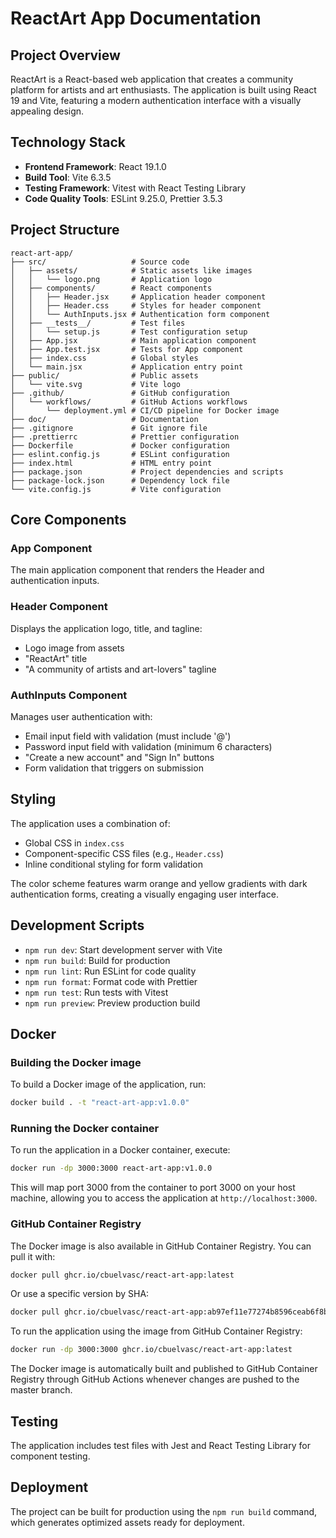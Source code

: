 # ReactArt App Documentation

## Project Overview

ReactArt is a React-based web application that creates a community platform for artists and art enthusiasts. The application is built using React 19 and Vite, featuring a modern authentication interface with a visually appealing design.

## Technology Stack

- **Frontend Framework**: React 19.1.0
- **Build Tool**: Vite 6.3.5
- **Testing Framework**: Vitest with React Testing Library
- **Code Quality Tools**: ESLint 9.25.0, Prettier 3.5.3

## Project Structure

```
react-art-app/
├── src/                   # Source code
│   ├── assets/            # Static assets like images
│   │   └── logo.png       # Application logo
│   ├── components/        # React components
│   │   ├── Header.jsx     # Application header component
│   │   ├── Header.css     # Styles for header component
│   │   └── AuthInputs.jsx # Authentication form component
│   ├── __tests__/         # Test files
│   │   └── setup.js       # Test configuration setup
│   ├── App.jsx            # Main application component
│   ├── App.test.jsx       # Tests for App component
│   ├── index.css          # Global styles
│   └── main.jsx           # Application entry point
├── public/                # Public assets
│   └── vite.svg           # Vite logo
├── .github/               # GitHub configuration
│   └── workflows/         # GitHub Actions workflows
│       └── deployment.yml # CI/CD pipeline for Docker image
├── doc/                   # Documentation
├── .gitignore             # Git ignore file
├── .prettierrc            # Prettier configuration
├── Dockerfile             # Docker configuration
├── eslint.config.js       # ESLint configuration
├── index.html             # HTML entry point
├── package.json           # Project dependencies and scripts
├── package-lock.json      # Dependency lock file
└── vite.config.js         # Vite configuration
```

## Core Components

### App Component
The main application component that renders the Header and authentication inputs.

### Header Component
Displays the application logo, title, and tagline:
- Logo image from assets
- "ReactArt" title
- "A community of artists and art-lovers" tagline

### AuthInputs Component
Manages user authentication with:
- Email input field with validation (must include '@')
- Password input field with validation (minimum 6 characters)
- "Create a new account" and "Sign In" buttons
- Form validation that triggers on submission

## Styling

The application uses a combination of:
- Global CSS in `index.css`
- Component-specific CSS files (e.g., `Header.css`)
- Inline conditional styling for form validation

The color scheme features warm orange and yellow gradients with dark authentication forms, creating a visually engaging user interface.

## Development Scripts

- `npm run dev`: Start development server with Vite
- `npm run build`: Build for production
- `npm run lint`: Run ESLint for code quality
- `npm run format`: Format code with Prettier
- `npm run test`: Run tests with Vitest
- `npm run preview`: Preview production build

## Docker

### Building the Docker image

To build a Docker image of the application, run:

```bash
docker build . -t "react-art-app:v1.0.0"
```

### Running the Docker container

To run the application in a Docker container, execute:

```bash
docker run -dp 3000:3000 react-art-app:v1.0.0
```

This will map port 3000 from the container to port 3000 on your host machine, allowing you to access the application at `http://localhost:3000`.

### GitHub Container Registry

The Docker image is also available in GitHub Container Registry. You can pull it with:

```bash
docker pull ghcr.io/cbuelvasc/react-art-app:latest
```

Or use a specific version by SHA:

```bash
docker pull ghcr.io/cbuelvasc/react-art-app:ab97ef11e77274b8596ceab6f8b4d3ce817dd444
```

To run the application using the image from GitHub Container Registry:

```bash
docker run -dp 3000:3000 ghcr.io/cbuelvasc/react-art-app:latest
```

The Docker image is automatically built and published to GitHub Container Registry through GitHub Actions whenever changes are pushed to the master branch.


## Testing

The application includes test files with Jest and React Testing Library for component testing.

## Deployment

The project can be built for production using the `npm run build` command, which generates optimized assets ready for deployment.
